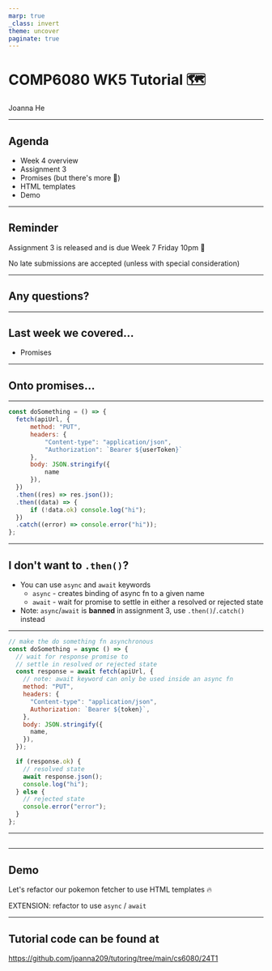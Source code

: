 ```yaml
---
marp: true
_class: invert
theme: uncover
paginate: true
---
```


# COMP6080 WK5 Tutorial 🗺️

Joanna He

---

## Agenda

- Week 4 overview
- Assignment 3
- Promises (but there's more 👀)
- HTML templates
- Demo

---

## Reminder

Assignment 3 is released and is due Week 7 Friday 10pm 🚀

No late submissions are accepted (unless with special consideration)

---

## Any questions?

---

## Last week we covered...

- Promises

---

## Onto promises...

---

```js
const doSomething = () => {
  fetch(apiUrl, {
      method: "PUT",
      headers: {
          "Content-type": "application/json",
          "Authorization": `Bearer ${userToken}`
      },
      body: JSON.stringify({
          name
      }),
  })
  .then((res) => res.json());
  .then((data) => {
      if (!data.ok) console.log("hi");
  })
  .catch((error) => console.error("hi"));
};
```

---

## I don't want to `.then()`?

- You can use `async` and `await` keywords
  - `async` - creates binding of async fn to a given name
  - `await` - wait for promise to settle in either a resolved or rejected state
- Note: `async`/`await` is **banned** in assignment 3, use `.then()`/`.catch()` instead

---

```js
// make the do something fn asynchronous
const doSomething = async () => {
  // wait for response promise to
  // settle in resolved or rejected state
  const response = await fetch(apiUrl, {
    // note: await keyword can only be used inside an async fn
    method: "PUT",
    headers: {
      "Content-type": "application/json",
      Authorization: `Bearer ${token}`,
    },
    body: JSON.stringify({
      name,
    }),
  });

  if (response.ok) {
    // resolved state
    await response.json();
    console.log("hi");
  } else {
    // rejected state
    console.error("error");
  }
};
```

---

## 

---

## Demo

Let's refactor our pokemon fetcher to use HTML templates 🔥

EXTENSION: refactor to use `async` / `await`

---


## Tutorial code can be found at

https://github.com/joanna209/tutoring/tree/main/cs6080/24T1
